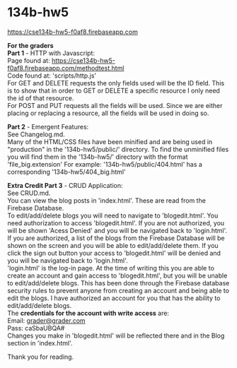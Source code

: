 # 134b-hw5  
https://cse134b-hw5-f0af8.firebaseapp.com  

**For the graders**  
**Part 1** - HTTP with Javascript:  
Page found at: https://cse134b-hw5-f0af8.firebaseapp.com/methodtest.html  
Code found at: 'scripts/http.js'  
For GET and DELETE requests the only fields used will be the ID field. This is to show that in order to GET or DELETE a specific resource I only need the id of that resource.  
For POST and PUT requests all the fields will be used. Since we are either placing or replacing a resource, all the fields will be used in doing so.  

**Part 2** - Emergent Features:  
See Changelog.md.  
Many of the HTML/CSS files have been minified and are being used in "production" in the '134b-hw5/public/' directory. To find the unminified files you will find them in the '134b-hw5/' directory with the format 'file_big.extension' For example: '134b-hw5/public/404.html' has a corresponding '134b-hw5/404_big.html'  

**Extra Credit Part 3** - CRUD Application:  
See CRUD.md.  
You can view the blog posts in 'index.html'. These are read from the Firebase Database.  
To edit/add/delete blogs you will need to navigate to 'blogedit.html'. You need authorization to access 'blogedit.html'. If you are not authorized, you will be shown 'Acess Denied' and you will be navigated back to 'login.html'. If you are authorized, a list of the blogs from the Firebase Database will be shown on the screen and you will be able to edit/add/delete them. If you click the sign out button your access to 'blogedit.html' will be denied and you will be navigated back to 'login.html'.  
'login.html' is the log-in page. At the time of writing this you are able to create an account and gain access to 'blogedit.html', but you will be unable to edit/add/delete blogs. This has been done through the Firebase database security rules to prevent anyone from creating an account and being able to edit the blogs. I have authorized an account for you that has the ability to edit/add/delete blogs.  
The **credentials for the account with write access** are:  
Email: grader@grader.com  
Pass: caSbaUBQA#  
Changes you make in 'blogedit.html' will be reflected there and in the Blog section in 'index.html'.  
  
Thank you for reading.
